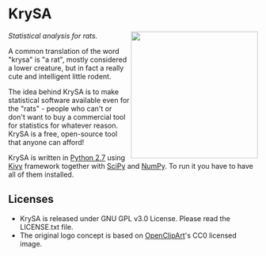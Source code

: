 KrySA
=====

<img align="right" height="256" src="https://raw.githubusercontent.com/KeyWeeUsr/KrySA/master/logo.png" />

_Statistical analysis for rats._

A common translation of the word "krysa" is "a rat", mostly considered a lower creature, but in fact a really cute and intelligent little rodent.

The idea behind KrySA is to make statistical software available even for the "rats" - people who can't or don't want to buy a commercial tool for statistics for whatever reason. KrySA is a free, open-source tool that anyone can afford!

KrySA is written in [Python 2.7](https://python.org) using [Kivy](https://kivy.org) framework together with [SciPy](https://www.scipy.org) and [NumPy](http://www.numpy.org). To run it you have to have all of them installed.

Licenses
--------

- KrySA is released under GNU GPL v3.0 License. Please read the
  LICENSE.txt file.
- The original logo concept is based on [OpenClipArt](www.openclipart.org)'s CC0 licensed image.
